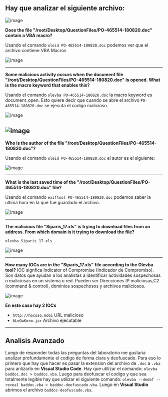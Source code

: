 ## Hay que analizar el siguiente archivo:
![image](https://github.com/user-attachments/assets/4b153e6f-2645-4fb0-91f9-152541535198)

**Does the file "/root/Desktop/QuestionFiles/PO-465514-180820.doc" contain a VBA macro?**

Usando el comando `oleid PO-465514-180820.doc` podemos ver que el archivo contiene VBA Macros

![image](https://github.com/user-attachments/assets/3d888628-4c61-4049-b85b-1a28a2d03270)

---

**Some malicious activity occurs when the document file "/root/Desktop/QuestionFiles/PO-465514-180820.doc" is opened. What is the macro keyword that enables this?**

Usando el comando `olevba PO-465514-180820.doc` la macro keyword es document_open. Esto quiere decir que cuando se abre el archivo `PO-465514-180820.doc` se ejecuta el codigo malicioso.

![image](https://github.com/user-attachments/assets/eefa0064-80eb-4616-adcf-6c3e24db99e6)

![image](https://github.com/user-attachments/assets/d4038b05-628e-4cd1-b557-242bd9e11c5f)
---

**Who is the author of the file "/root/Desktop/QuestionFiles/PO-465514-180820.doc"?**

Usando el comando `oleid PO-465514-180820.doc` el autor es el siguiente:

![image](https://github.com/user-attachments/assets/e6c07e6c-13b7-4abd-a9d5-eff587605416)

---

**What is the last saved time of the "/root/Desktop/QuestionFiles/PO-465514-180820.doc" file?**

Usando el comando `exiftool PO-465514-180820.doc` podemos saber la ultima hora en la que fue guardado el archivo.

![image](https://github.com/user-attachments/assets/134fbcb8-4989-45dc-8ddc-01c955e581f4)

---

**The malicious file "Siparis_17.xls" is trying to download files from an address. From which domain is it trying to download the file?**

`olevba Siparis_17.xls`

![image](https://github.com/user-attachments/assets/cba989d7-7d60-445c-9266-14e85eb9c40b)

---
**How many IOCs are in the "Siparis_17.xls" file according to the Olevba tool?**
IOC signfica Indicator of Compromise (Indicador de Compromiso). Son datos que ayudan a los analistas a identificar actividades sospechosas o maliciosas en un sistema o red. Pueden ser Direcciones IP maliciosas,C2 (command & control), dominios sospechosos y archivos maliciosos. 

![image](https://github.com/user-attachments/assets/d0857d1d-d230-4af6-8237-a5ef383fc7ca)

**En este caso hay 2 IOCs**
- `http://hocoso.mobi` URL malicioso
- `6LeGwKmrm.jar` Archivo ejecutable

---

## Analisis Avanzado

Luego de responder todas las preguntas del laboratorio me gustaria analizar profundamente el codigo de forma clara y deofuscado. Para eso lo primero que hay que hacer es pasar la extension del archivo de `.doc` a `.vba` para anlizarlo en **Visual Studio Code**. Hay que utilizar el comando: `olevba baddoc.doc > baddoc.vba`. Luego para deofuscar el codigo y que sea totalmente legible hay que utilizar el siguiente comando: `olevba --deobf --reveal baddoc.vba > baddoc-deofuscado.vba`. Luego en **Visual Studio** abrimos el archivo `baddoc-deofuscado.vba`.


